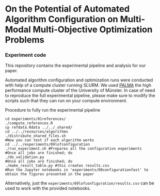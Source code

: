 # On the Potential of Automated Algorithm Configuration on Multi-Modal Multi-Objective Optimization Problems
### Experiment code

This repository contains the experimental pipeline and analysis for our paper.

Automated algorithm configuration and optimization runs were conducted with help of a compute cluster running SLURM. We used [PALMA](https://confluence.uni-muenster.de/display/HPC/) the high performance compute cluster of the University of Münster. In case of need to reproduce the full experimental pipeline, please make sure to modify the scripts such that they can run on your compute environment.

Procedure to fully run the experimental pipeline
```
cd experiments/01references/
./compute_references.R
cp refdata.Rdata ../../_shared/
cd ../../resources/algorithms
./distribute_shared_files.sh
#Now you can test if each algorithm works
cd ../../experiments/09lofconfiguration
./run_experiment.sh #Prepares all the configuration experiments
#Once all jobs are finished; do
./do_validation.py
#Once all jobs are finished; do
./make_result_table.py #this creates results.csv 
#Run the Jupyter notebooks in 'experiments/08configurationfast' to obtain the figures presented in the paper
```
Alternatively, just the `experiments/09lofconfiguration/results.csv` can be used to work with the provided notebooks.
